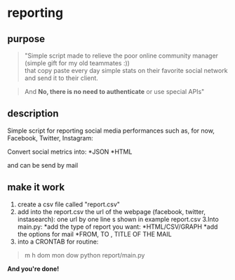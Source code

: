 reporting
=========

purpose
---

>"Simple script made to  relieve the poor online community manager
>(simple gift for my old teammates :))  
>that copy paste every day simple stats on their favorite social network and send it to their client.

> And **No, there is no need to authenticate** or use special APIs" 

description
---
Simple script for reporting social media performances such as, for now, Facebook, Twitter, Instagram:

Convert social metrics into:
*JSON
*HTML

and can be send by mail

make it work
-----
1. create a csv file called "report.csv"
2. add into the report.csv the url of the webpage (facebook, twitter, instasearch): one url by one line s shown in example report.csv
3.Into main.py: 
	*add the type of report you want:
		*HTML/CSV/GRAPH
	*add the options for mail
		*FROM, TO , TITLE OF THE MAIL
4. into a CRONTAB for routine:
>m h  dom mon dow python report/main.py 

**And you're done!**



